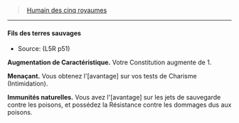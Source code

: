 ﻿---
!GenericItem
Id: l5r_human_hd.md#fils-des-terres-sauvages
ParentLink: l5r_human_hd.md#humain-des-cinq-royaumes
Name: Fils des terres sauvages
ParentName: Humain des cinq royaumes
NameLevel: 4
Source: (L5R p51)
Attributes:
  Name: Fils des terres sauvages
  Markdown: >+
    #### <!--Name-->Fils des terres sauvages<!--/Name-->


    - Source: <!--Source-->(L5R p51)<!--/Source-->


    **Augmentation de Caractéristique.** Votre Constitution augmente de 1.


    **Menaçant.** Vous obtenez l'[avantage] sur vos tests de Charisme (Intimidation).


    **Immunités naturelles.** Vous avez l'[avantage] sur les jets de sauvegarde contre les poisons, et possédez la Résistance contre les dommages dus aux poisons.

  Source: (L5R p51)
AttributesDictionary: >+
  Name: Fils des terres sauvages

  Markdown: >+

    #### <!--Name-->Fils des terres sauvages<!--/Name-->





    - Source: <!--Source-->(L5R p51)<!--/Source-->





    **Augmentation de Caractéristique.** Votre Constitution augmente de 1.





    **Menaçant.** Vous obtenez l'[avantage] sur vos tests de Charisme (Intimidation).





    **Immunités naturelles.** Vous avez l'[avantage] sur les jets de sauvegarde contre les poisons, et possédez la Résistance contre les dommages dus aux poisons.



  Source: (L5R p51)

---
> [Humain des cinq royaumes](hd_l5r_human.md)

---

#### Fils des terres sauvages

- Source: (L5R p51)

**Augmentation de Caractéristique.** Votre Constitution augmente de 1.

**Menaçant.** Vous obtenez l'[avantage] sur vos tests de Charisme (Intimidation).

**Immunités naturelles.** Vous avez l'[avantage] sur les jets de sauvegarde contre les poisons, et possédez la Résistance contre les dommages dus aux poisons.

